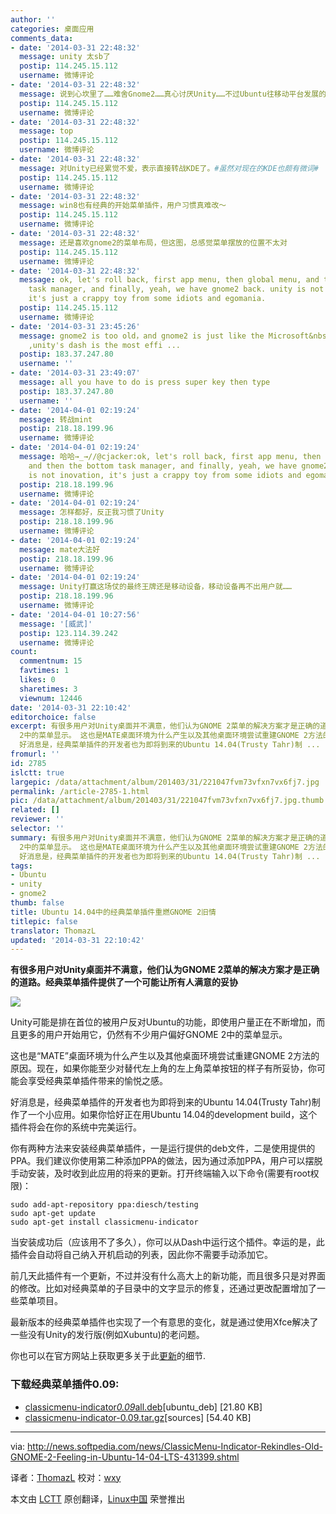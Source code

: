 ```yaml
---
author: ''
categories: 桌面应用
comments_data:
- date: '2014-03-31 22:48:32'
  message: unity 太sb了
  postip: 114.245.15.112
  username: 微博评论
- date: '2014-03-31 22:48:32'
  message: 说到心坎里了……难舍Gnome2……真心讨厌Unity……不过Ubuntu往移动平台发展的路线还是很赞的[生病]只是苦了桌面版……
  postip: 114.245.15.112
  username: 微博评论
- date: '2014-03-31 22:48:32'
  message: top
  postip: 114.245.15.112
  username: 微博评论
- date: '2014-03-31 22:48:32'
  message: 对Unity已经累觉不爱，表示直接转战KDE了。#虽然对现在的KDE也颇有微词#
  postip: 114.245.15.112
  username: 微博评论
- date: '2014-03-31 22:48:32'
  message: win8也有经典的开始菜单插件，用户习惯真难改～
  postip: 114.245.15.112
  username: 微博评论
- date: '2014-03-31 22:48:32'
  message: 还是喜欢gnome2的菜单布局，但这图，总感觉菜单摆放的位置不太对
  postip: 114.245.15.112
  username: 微博评论
- date: '2014-03-31 22:48:32'
  message: ok, let's roll back, first app menu, then global menu, and then the bottom
    task manager, and finally, yeah, we have gnome2 back. unity is not inovation,
    it's just a crappy toy from some idiots and egomania.
  postip: 114.245.15.112
  username: 微博评论
- date: '2014-03-31 23:45:26'
  message: gnome2 is too old，and gnome2 is just like the Microsoft&nbsp;&nbsp;windows&nbsp;&nbsp;xp
    ,unity's dash is the most effi ...
  postip: 183.37.247.80
  username: ''
- date: '2014-03-31 23:49:07'
  message: all you have to do is press super key then type
  postip: 183.37.247.80
  username: ''
- date: '2014-04-01 02:19:24'
  message: 转战mint
  postip: 218.18.199.96
  username: 微博评论
- date: '2014-04-01 02:19:24'
  message: 哈哈→_→//@cjacker:ok, let's roll back, first app menu, then global menu,
    and then the bottom task manager, and finally, yeah, we have gnome2 back. unity
    is not inovation, it's just a crappy toy from some idiots and egomania.
  postip: 218.18.199.96
  username: 微博评论
- date: '2014-04-01 02:19:24'
  message: 怎样都好，反正我习惯了Unity
  postip: 218.18.199.96
  username: 微博评论
- date: '2014-04-01 02:19:24'
  message: mate大法好
  postip: 218.18.199.96
  username: 微博评论
- date: '2014-04-01 02:19:24'
  message: Unity打赢这场仗的最终王牌还是移动设备，移动设备再不出用户就……
  postip: 218.18.199.96
  username: 微博评论
- date: '2014-04-01 10:27:56'
  message: '[威武]'
  postip: 123.114.39.242
  username: 微博评论
count:
  commentnum: 15
  favtimes: 1
  likes: 0
  sharetimes: 3
  viewnum: 12446
date: '2014-03-31 22:10:42'
editorchoice: false
excerpt: 有很多用户对Unity桌面并不满意，他们认为GNOME 2菜单的解决方案才是正确的道路。经典菜单插件提供了一个可能让所有人满意的妥协  Unity可能是排在首位的被用户反对Ubuntu的功能，即使用户量正在不断增加，而且更多的用户开始用它，仍然有不少用户偏好GNOME
  2中的菜单显示。 这也是MATE桌面环境为什么产生以及其他桌面环境尝试重建GNOME 2方法的原因。现在，如果你能至少对替代左上角的左上角菜单按钮的样子有所妥协，你可能会享受经典菜单插件带来的愉悦之感。
  好消息是，经典菜单插件的开发者也为即将到来的Ubuntu 14.04(Trusty Tahr)制 ...
fromurl: ''
id: 2785
islctt: true
largepic: /data/attachment/album/201403/31/221047fvm73vfxn7vx6fj7.jpg
permalink: /article-2785-1.html
pic: /data/attachment/album/201403/31/221047fvm73vfxn7vx6fj7.jpg.thumb.jpg
related: []
reviewer: ''
selector: ''
summary: 有很多用户对Unity桌面并不满意，他们认为GNOME 2菜单的解决方案才是正确的道路。经典菜单插件提供了一个可能让所有人满意的妥协  Unity可能是排在首位的被用户反对Ubuntu的功能，即使用户量正在不断增加，而且更多的用户开始用它，仍然有不少用户偏好GNOME
  2中的菜单显示。 这也是MATE桌面环境为什么产生以及其他桌面环境尝试重建GNOME 2方法的原因。现在，如果你能至少对替代左上角的左上角菜单按钮的样子有所妥协，你可能会享受经典菜单插件带来的愉悦之感。
  好消息是，经典菜单插件的开发者也为即将到来的Ubuntu 14.04(Trusty Tahr)制 ...
tags:
- Ubuntu
- unity
- gnome2
thumb: false
title: Ubuntu 14.04中的经典菜单插件重燃GNOME 2旧情
titlepic: false
translator: ThomazL
updated: '2014-03-31 22:10:42'
---
```


**有很多用户对Unity桌面并不满意，他们认为GNOME 2菜单的解决方案才是正确的道路。经典菜单插件提供了一个可能让所有人满意的妥协**


![](/data/attachment/album/201403/31/221047fvm73vfxn7vx6fj7.jpg)


Unity可能是排在首位的被用户反对Ubuntu的功能，即使用户量正在不断增加，而且更多的用户开始用它，仍然有不少用户偏好GNOME 2中的菜单显示。


这也是“MATE”桌面环境为什么产生以及其他桌面环境尝试重建GNOME 2方法的原因。现在，如果你能至少对替代左上角的左上角菜单按钮的样子有所妥协，你可能会享受经典菜单插件带来的愉悦之感。


好消息是，经典菜单插件的开发者也为即将到来的Ubuntu 14.04(Trusty Tahr)制作了一个小应用。如果你恰好正在用Ubuntu 14.04的development build，这个插件将会在你的系统中完美运行。


你有两种方法来安装经典菜单插件，一是运行提供的deb文件，二是使用提供的PPA。我们建议你使用第二种添加PPA的做法，因为通过添加PPA，用户可以摆脱手动安装，及时收到此应用的将来的更新。打开终端输入以下命令(需要有root权限)：



```
sudo add-apt-repository ppa:diesch/testing
sudo apt-get update
sudo apt-get install classicmenu-indicator

```

当安装成功后（应该用不了多久），你可以从Dash中运行这个插件。幸运的是，此插件会自动将自己纳入开机启动的列表，因此你不需要手动添加它。


前几天此插件有一个更新，不过并没有什么高大上的新功能，而且很多只是对界面的修改。比如对经典菜单的子目录中的文字显示的修复，还通过更改配置增加了一些菜单项目。


最新版本的经典菜单插件也实现了一个有意思的变化，就是通过使用Xfce解决了一些没有Unity的发行版(例如Xubuntu)的老问题。


你也可以在官方网站上获取更多关于此[更新](http://www.florian-diesch.de/software/classicmenu-indicator/changes.html)的细节.


### 下载经典菜单插件0.09:


* [classicmenu-indicator*0.09*all.deb](http://www.florian-diesch.de/software/classicmenu-indicator/dist/classicmenu-indicator_0.09_all.deb)[ubuntu\_deb] [21.80 KB]
* [classicmenu-indicator-0.09.tar.gz](http://www.florian-diesch.de/software/classicmenu-indicator/dist/classicmenu-indicator-0.09.tar.gz)[sources] [54.40 KB]




---


via: <http://news.softpedia.com/news/ClassicMenu-Indicator-Rekindles-Old-GNOME-2-Feeling-in-Ubuntu-14-04-LTS-431399.shtml>


译者：[ThomazL](https://github.com/ThomazL) 校对：[wxy](https://github.com/wxy)


本文由 [LCTT](https://github.com/LCTT/TranslateProject) 原创翻译，[Linux中国](http://linux.cn/) 荣誉推出